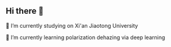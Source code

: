 ## Hi there 👋
🔭 I’m currently studying on Xi'an Jiaotong University

 🌱 I’m currently learning polarization dehazing via deep learning
<!--
**kyc-211/kyc-211** is a ✨ _special_ ✨ repository because its `README.md` (this file) appears on your GitHub profile.

Here are some ideas to get you started:

- 
- 👯 I’m looking to collaborate on ...
- 🤔 I’m looking for help with ...
- 💬 Ask me about ...
- 📫 How to reach me: jkc314211@163.com
- 😄 Pronouns: ...
- ⚡ Fun fact: ...
-->
